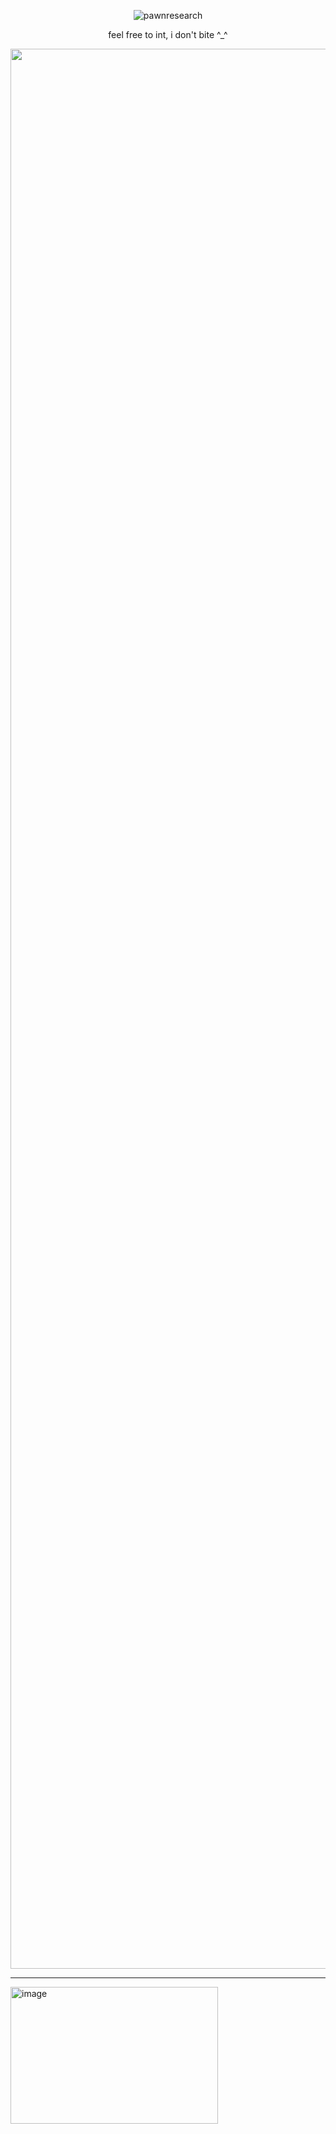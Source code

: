<p align="center"> <img src="https://komarev.com/ghpvc/?username=pawnresearch&label=DOL9HIN&color=blue&style=square" alt="pawnresearch" /> </p>


<p align="center">
feel free to int, i don't bite ^_^
  </p> 
  
<p align="center">
  <img width="4096" height="3072" alt="image" src="https://github.com/user-attachments/assets/c21a215a-0046-4744-a44d-96b9929e2296" />

--------

  <img width="332" height="219" alt="image" src="https://github.com/user-attachments/assets/d9ccae7f-bffd-47c3-a657-fc0dee8b5c79" />

</p>
